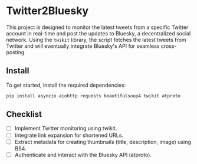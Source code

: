 # Twitter2Bluesky

This project is designed to monitor the latest tweets from a specific Twitter account in real-time and post the updates to Bluesky, a decentralized social network. Using the `twikit` library, the script fetches the latest tweets from Twitter and will eventually integrate Bluesky's API for seamless cross-posting.

## Install
To get started, install the required dependencies:
```bash
pip install asyncio aiohttp requests beautifulsoup4 twikit atproto
```

## Checklist
- [ ] Implement Twitter monitoring using twikit.
- [ ] Integrate link expansion for shortened URLs.
- [ ] Extract metadata for creating thumbnails (title, description, image) using BS4.
- [ ] Authenticate and interact with the Bluesky API (atproto).
